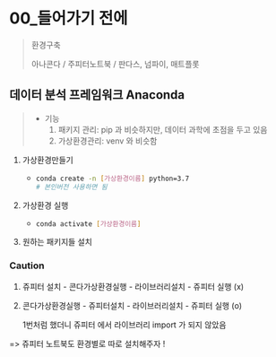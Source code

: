 # 00_들어가기 전에

> 환경구축
>
> 아나콘다 / 주피터노트북 / 판다스, 넘파이, 매트플롯



## 데이터 분석 프레임워크 Anaconda

> - 기능
>   1. 패키지 관리: pip 과 비슷하지만, 데이터 과학에 초점을 두고 있음
>   2. 가상환경관리: venv 와 비슷함

1. 가상환경만들기

   - ```bash
     conda create -n [가상환경이름] python=3.7
     # 본인버전 사용하면 됨
     ```

2. 가상환경 실행

   - ```bash
     conda activate [가상환경이름]
     ```

3. 원하는 패키지들 설치

### Caution

1. 쥬피터 설치 - 콘다가상환경실행 - 라이브러리설치 - 쥬피터 실행 (x)

2. 콘다가상환경실행 - 쥬피터설치 - 라이브러리설치 - 쥬피터 실행 (o)

   1번처럼 했더니 쥬피터 에서 라이브러리 import 가 되지 않았음

=> 쥬피터 노트북도 환경별로 따로 설치해주자 !



